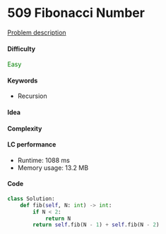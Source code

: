509 Fibonacci Number
=======================
[Problem description](https://leetcode.com/problems/fibonacci-number/)

#### Difficulty
<span style="color:green">Easy</span>

#### Keywords
- Recursion

#### Idea

#### Complexity

#### LC performance
- Runtime: 1088 ms
- Memory usage: 13.2 MB

#### Code
```python
class Solution:
    def fib(self, N: int) -> int:
        if N < 2:
            return N
        return self.fib(N - 1) + self.fib(N - 2)
```